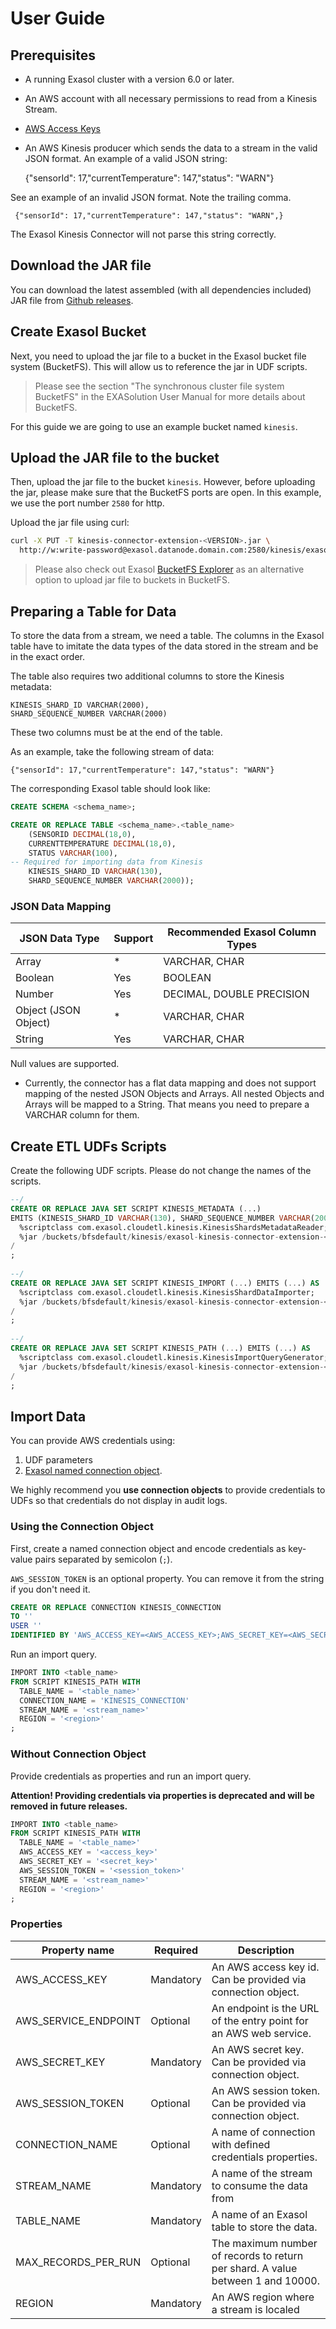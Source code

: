 # User Guide 

## Prerequisites

* A running Exasol cluster with a version 6.0 or later.
* An AWS account with all necessary permissions to read from a Kinesis Stream.
* [AWS Access Keys][aws-credentials]
* An AWS Kinesis producer which sends the data to a stream in the valid JSON
 format. 
 An example of a valid JSON string: 
 
    {"sensorId": 17,"currentTemperature": 147,"status": "WARN"}
  
  
See an example of an invalid JSON format. Note the trailing comma.
 
     {"sensorId": 17,"currentTemperature": 147,"status": "WARN",}
     
 The Exasol Kinesis Connector will not parse this string correctly.

## Download the JAR file

You can download the latest assembled (with all dependencies included) JAR file
from [Github releases][jars].

## Create Exasol Bucket

Next, you need to upload the jar file to a bucket in the Exasol bucket file
system (BucketFS). This will allow us to reference the jar in UDF scripts.

> Please see the section "The synchronous cluster file system BucketFS"
> in the EXASolution User Manual for more details about BucketFS.

For this guide we are going to use an example bucket named `kinesis`.

## Upload the JAR file to the bucket

Then, upload the jar file to the bucket `kinesis`. However, before uploading the
jar, please make sure that the BucketFS ports are open. In this example, we use
the port number `2580` for http.

Upload the jar file using curl:

```bash
curl -X PUT -T kinesis-connector-extension-<VERSION>.jar \
  http://w:write-password@exasol.datanode.domain.com:2580/kinesis/exasol-kinesis-connector-extension-<VERSION>.jar
```

> Please also check out Exasol [BucketFS Explorer][bucketfs-explorer] as an
> alternative option to upload jar file to buckets in BucketFS.

## Preparing a Table for Data

To store the data from a stream, we need a table. 
The columns in the Exasol table have to imitate the data types of the data
 stored in the stream and be in the exact order.
 
The table also requires two additional columns to store the Kinesis metadata: 

    KINESIS_SHARD_ID VARCHAR(2000), 
    SHARD_SEQUENCE_NUMBER VARCHAR(2000)

These two columns must be at the end of the table.
 
As an example, take the following stream of data:

    {"sensorId": 17,"currentTemperature": 147,"status": "WARN"}
     
The  corresponding Exasol table should look like:

```sql
CREATE SCHEMA <schema_name>;

CREATE OR REPLACE TABLE <schema_name>.<table_name> 
    (SENSORID DECIMAL(18,0), 
    CURRENTTEMPERATURE DECIMAL(18,0), 
    STATUS VARCHAR(100), 
-- Required for importing data from Kinesis
    KINESIS_SHARD_ID VARCHAR(130), 
    SHARD_SEQUENCE_NUMBER VARCHAR(2000));

```

### JSON Data Mapping

| JSON Data Type       | Support | Recommended Exasol Column Types |
|----------------------|---------|---------------------------------|
| Array                | *       | VARCHAR, CHAR                   |
| Boolean              | Yes     | BOOLEAN                         |
| Number               | Yes     | DECIMAL, DOUBLE PRECISION       |
| Object (JSON Object) | *       | VARCHAR, CHAR                   |
| String               | Yes     | VARCHAR, CHAR                   |

Null values are supported.

* Currently, the connector has a flat data mapping and does not support mapping of the nested JSON Objects and Arrays.
All nested Objects and Arrays will be mapped to a String. That means you need to prepare a VARCHAR column for them.

## Create ETL UDFs Scripts

Create the following UDF scripts. Please do not change the names of the scripts.

```sql
--/
CREATE OR REPLACE JAVA SET SCRIPT KINESIS_METADATA (...) 
EMITS (KINESIS_SHARD_ID VARCHAR(130), SHARD_SEQUENCE_NUMBER VARCHAR(2000)) AS
  %scriptclass com.exasol.cloudetl.kinesis.KinesisShardsMetadataReader;
  %jar /buckets/bfsdefault/kinesis/exasol-kinesis-connector-extension-<VERSION>.jar;
/
;
  
--/
CREATE OR REPLACE JAVA SET SCRIPT KINESIS_IMPORT (...) EMITS (...) AS
  %scriptclass com.exasol.cloudetl.kinesis.KinesisShardDataImporter;
  %jar /buckets/bfsdefault/kinesis/exasol-kinesis-connector-extension-<VERSION>.jar;
/
;
    
--/
CREATE OR REPLACE JAVA SET SCRIPT KINESIS_PATH (...) EMITS (...) AS
  %scriptclass com.exasol.cloudetl.kinesis.KinesisImportQueryGenerator;
  %jar /buckets/bfsdefault/kinesis/exasol-kinesis-connector-extension-<VERSION>.jar;
/
; 
```

## Import Data

You can provide AWS credentials using:

1. UDF parameters 
1. [Exasol named connection object][exa-connection]. 

We highly recommend you **use connection objects** to provide credentials 
to UDFs so that credentials do not display in audit logs.

### Using the Connection Object

First, create a named connection object and encode credentials as key-value
pairs separated by semicolon (`;`).

`AWS_SESSION_TOKEN` is an optional property. You can remove it from the string
if you don't need it. 

```sql
CREATE OR REPLACE CONNECTION KINESIS_CONNECTION
TO ''
USER ''
IDENTIFIED BY 'AWS_ACCESS_KEY=<AWS_ACCESS_KEY>;AWS_SECRET_KEY=<AWS_SECRET_KEY>;AWS_SESSION_TOKEN=<AWS_SESSION_TOKEN>';
```

Run an import query.
 
```sql
IMPORT INTO <table_name>
FROM SCRIPT KINESIS_PATH WITH
  TABLE_NAME = '<table_name>'
  CONNECTION_NAME = 'KINESIS_CONNECTION'
  STREAM_NAME = '<stream_name>'
  REGION = '<region>'
;
``` 

### Without Connection Object

Provide credentials as properties and run an import query.

**Attention! Providing credentials via properties is 
deprecated and will be removed in future releases.**
 
```sql
IMPORT INTO <table_name>
FROM SCRIPT KINESIS_PATH WITH
  TABLE_NAME = '<table_name>'
  AWS_ACCESS_KEY = '<access_key>'
  AWS_SECRET_KEY = '<secret_key>'
  AWS_SESSION_TOKEN = '<session_token>'
  STREAM_NAME = '<stream_name>'
  REGION = '<region>'
;
```

### Properties

Property name        | Required    | Description
---------------------|-------------|----------------------------------------------------------------
AWS_ACCESS_KEY       |  Mandatory  | An AWS access key id. Can be provided via connection object.                    
AWS_SERVICE_ENDPOINT |  Optional   | An endpoint is the URL of the entry point for an AWS web service.                    
AWS_SECRET_KEY       |  Mandatory  | An AWS secret key. Can be provided via connection object.                   
AWS_SESSION_TOKEN    |  Optional   | An AWS session token. Can be provided via connection object.                   
CONNECTION_NAME      |  Optional   | A name of connection with defined credentials properties.                   
STREAM_NAME          |  Mandatory  | A name of the stream to consume the data from   
TABLE_NAME           |  Mandatory  | A name of an Exasol table to store the data.                                   
MAX_RECORDS_PER_RUN  |  Optional   | The maximum number of records to return per shard. A value between 1 and 10000.                   
REGION               |  Mandatory  | An AWS region where a stream is localed                   

[aws-credentials]: https://docs.aws.amazon.com/general/latest/gr/aws-sec-cred-types.html
[exa-connection]: https://docs.exasol.com/sql/create_connection.htm
[jars]: https://github.com/exasol/kinesis-connector-extension/releases
[bucketfs-explorer]: https://github.com/exasol/bucketfs-explorer
